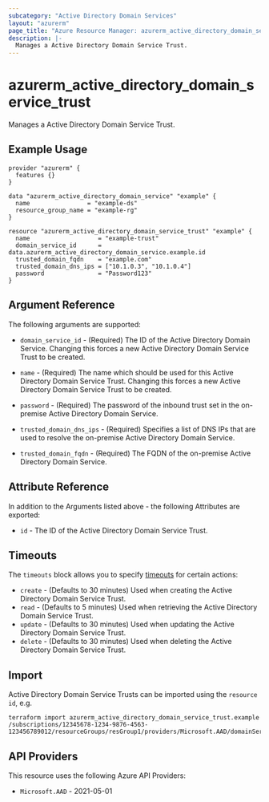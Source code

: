 ```yaml
---
subcategory: "Active Directory Domain Services"
layout: "azurerm"
page_title: "Azure Resource Manager: azurerm_active_directory_domain_service_trust"
description: |-
  Manages a Active Directory Domain Service Trust.
---
```


# azurerm_active_directory_domain_service_trust

Manages a Active Directory Domain Service Trust.

## Example Usage

```hcl
provider "azurerm" {
  features {}
}

data "azurerm_active_directory_domain_service" "example" {
  name                = "example-ds"
  resource_group_name = "example-rg"
}

resource "azurerm_active_directory_domain_service_trust" "example" {
  name                   = "example-trust"
  domain_service_id      = data.azurerm_active_directory_domain_service.example.id
  trusted_domain_fqdn    = "example.com"
  trusted_domain_dns_ips = ["10.1.0.3", "10.1.0.4"]
  password               = "Password123"
}
```

## Argument Reference

The following arguments are supported:

* `domain_service_id` - (Required) The ID of the Active Directory Domain Service. Changing this forces a new Active Directory Domain Service Trust to be created.

* `name` - (Required) The name which should be used for this Active Directory Domain Service Trust. Changing this forces a new Active Directory Domain Service Trust to be created.

* `password` - (Required) The password of the inbound trust set in the on-premise Active Directory Domain Service.

* `trusted_domain_dns_ips` - (Required) Specifies a list of DNS IPs that are used to resolve the on-premise Active Directory Domain Service.

* `trusted_domain_fqdn` - (Required) The FQDN of the on-premise Active Directory Domain Service.

## Attribute Reference

In addition to the Arguments listed above - the following Attributes are exported:

* `id` - The ID of the Active Directory Domain Service Trust.

## Timeouts

The `timeouts` block allows you to specify [timeouts](https://developer.hashicorp.com/terraform/language/resources/configure#define-operation-timeouts) for certain actions:

* `create` - (Defaults to 30 minutes) Used when creating the Active Directory Domain Service Trust.
* `read` - (Defaults to 5 minutes) Used when retrieving the Active Directory Domain Service Trust.
* `update` - (Defaults to 30 minutes) Used when updating the Active Directory Domain Service Trust.
* `delete` - (Defaults to 30 minutes) Used when deleting the Active Directory Domain Service Trust.

## Import

Active Directory Domain Service Trusts can be imported using the `resource id`, e.g.

```shell
terraform import azurerm_active_directory_domain_service_trust.example /subscriptions/12345678-1234-9876-4563-123456789012/resourceGroups/resGroup1/providers/Microsoft.AAD/domainServices/DomainService1/trusts/trust1
```

## API Providers
<!-- This section is generated, changes will be overwritten -->
This resource uses the following Azure API Providers:

* `Microsoft.AAD` - 2021-05-01
